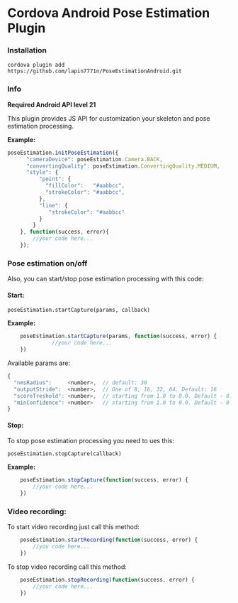 # Cordova Android Pose Estimation Plugin

### Installation
`cordova plugin add https://github.com/lapin7771n/PoseEstimationAndroid.git`

### Info
**Required Android API level 21**

This plugin provides JS API for customization your skeleton and pose estimation processing.

**Example:**
```javascript
poseEstimation.initPoseEstimation({
      "cameraDevice": poseEstimation.Camera.BACK,
      "convertingQuality": poseEstimation.ConvertingQuality.MEDIUM,
      "style": {
          "point": {
            "fillColor":   "#aabbcc",
            "strokeColor": "#aabbcc",
          },
          "line": {
             "strokeColor": "#aabbcc"
          }
        }
    }, function(success, error){
        //your code here...
    });
```

### Pose estimation on/off

Also, you can start/stop pose estimation processing with this code: 

#### Start:
`poseEstimation.startCapture(params, callback)`

**Example:**

```javascript
    poseEstimation.startCapture(params, function(success, error) {
              //your code here...
    })
```

Available params are:
```javascript
{
  "nmsRadius":     <number>,  // default: 30
  "outputStride":  <number>,  // One of 8, 16, 32, 64. Default: 16
  "scoreTreshold": <number>,  // starting from 1.0 to 0.0. Default - 0.5;
  "minConfidence": <number>   // starting from 1.0 to 0.0. Default - 0.05;
}
```

#### Stop:
To stop pose estimation processing you need to ues this:

`poseEstimation.stopCapture(callback)`

**Example:**

```javascript
    poseEstimation.stopCapture(function(success, error) {
        //your code here...      
    })
``` 


### Video recording:
To start video recording just call this method:

```javascript
    poseEstimation.startRecording(function(success, error) {
        //you code here...      
    })
```

To stop video recording call this method:

```javascript
    poseEstimation.stopRecording(function(success, error) {
        //your code here...      
    })
```
